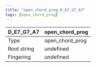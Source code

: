 ```yaml
---
title: "open_chord_prog:D_E7_G7_A7"
tags: [open_chord_prog]
---
```


|D_E7_G7_A7|open_chord_prog|
|---|---|
|Type|open_chord_prog|
|Root string|undefined|
|Fingering|undefined|


